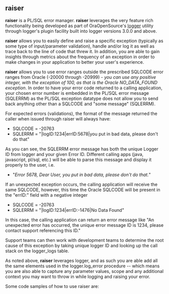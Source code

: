## raiser ##

**raiser** is a PL/SQL error manager.  **raiser** leverages the very feature rich functionality being developed as part of OraOpenSource's [logger](https://github.com/OraOpenSource/Logger "logger") utility through logger's plugin facility built into logger versions 3.0.0 and above.

**raiser** allows you to easily define and raise a specific exception (typically as some type of input/parameter validation), handle and/or log it as well as trace back to the line of code that threw it.  In addition, you are able to gain insights through metrics about the frequency of an exception in order to make changes in your application to better your user's experience.

**raiser** allows you to use error ranges outside the prescribed SQLCODE error ranges from Oracle (-20000 through -20999) - *you can use any positive integer, with the exception of 100, as that is the Oracle NO_DATA_FOUND exception*.  In order to have your error code returned to a calling application, your chosen error number is embedded in the PL/SQL error message (SQLERRM) as the PL/SQL exception datatype does not allow you to send back anything other than a SQLCODE and "some message" (SQLERRM).  

For expected errors (validations), the format of the message returned the caller when issued through raiser will always have:

 - SQLCODE = -20763
 - SQLERRM = "|logID:1234|errID:5678|you put in bad data, please don't do that"

As you can see, the SQLERRM error message has both the unique Logger ID from logger and your given Error ID.  Different calling apps (java, javascript, pl/sql, etc.) will be able to parse this message and display it properly to the user, i.e.

 - "*Error 5678, Dear User, you put in bad data, please don't do that.*"

If an unexpected exception occurs, the calling application will receive the same SQLCODE, however, this time the Oracle SQLCODE will be present in the "errID:" field with a negative integer 

 - SQLCODE = -20763
 - SQLERRM = "|logID:1234|errID:-1476|No Data Found"

In this case, the calling application can return an error message like "An unexpected error has occurred, the unique error message ID is 1234, please contact support referencing this ID."

Support teams can then work with development teams to determine the root cause of this exception by taking unique logger ID and looking up the call stack on the logger_logs table.

As noted above, **raiser** leverages logger, and as such you are able add all the same elements used in the logger.log_error procedure -- which means you are also able to capture any parameter values, scope and any additional context you may want to throw in while logging and raising your error.

Some code samples of how to use raiser are:

